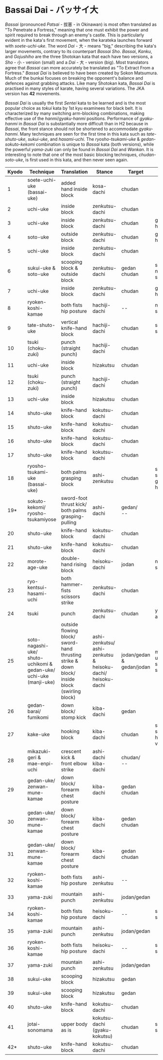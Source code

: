 # Bassai Dai - バッサイ大

_Bassai_ (pronounced _Patsai_ - 拔塞 - in Okinawan) is most often translated as "To Penetrate a Fortress," meaning that one must exhibit the power and spirit required to break through an enemy's castle. This is particularly evident in the kata's first movement, when the karateka launches forward with _soete-uchi-uke_. The word _Dai_ - 大 - means "big," describing the kata's larger movements, contrary to its counterpart _Bassai Sho_. _Bassai_, _Kanku_, and _Gojushiho_ are the three Shotokan kata that each have two versions, a _Sho_ - 小 - version (small) and a _Dai_ - 大 - version (big). Most translators agree that _Bassai_ can more accurately be translated as "To Extract From a Fortress." _Bassai Dai_ is believed to have been created by Sokon Matsumura. Much of the bunkai focuses on breaking the opponent's balance and defences against grabbing attacks. Like many Shotokan kata, _Bassai Dai_ is practised in many styles of karate, having several variations. The JKA version has **42** movements.

_Bassai Dai_ is usually the first _Sentei_ kata to be learned and is the most popular choice as _tokui_ kata by 1st kyu examinees for black belt. It is characterized by many switching arm-blocking combinations, making effective use of the _hanmi_/_gyaku-hanmi_ positions. Performance of _gyaku-hanmi_ in _Bassai Dai_ is substantially more difficult than in H2 because in _Bassai_, the front stance should not be shortened to accommodate _gyaku-hanmi_. Many  techniques are seen for the first time in this kata such as _tate-shuto-uke_, _sukui-uke_, and _hasami-uchi_. The _ryosho-tsukami-uke_ & _gedan-sokuto-kekomi_ combination is unique to _Bassai_ kata (both versions), while the powerful _yama-zuki_ can only be found in _Bassai Dai_ and _Wankan_. It is interesting to note that one of the most basic blocking techniques, _chudan-soto-uke_, is first used in this kata, and then never seen again.


| Kyodo | Technique | Translation | Stance | Target | Notes |
| ----- | --------- | ----------- | ------ | ------ | ----- |
| 1     | soete-uchi-uke<br>(bassai-uke) | added hand inside block | kosa-dachi | chudan | |
| 2     | uchi-uke | inside block | zenkutsu-dachi | chudan | |
| 3     | uchi-uke | inside block | zenkutsu-dachi | chudan | gyaku-hanmi |
| 4     | soto-uke | outside block | zenkutsu-dachi | chudan | gyaku-hanmi |
| 5     | uchi-uke | inside block | zenkutsu-dachi | chudan | |
| 6     | sukui-uke &<br>soto-uke | scooping block &<br>outside block | zenkutsu-dachi | gedan<br>chudan | sukui natural speed |
| 7     | uchi-uke | inside block | zenkutsu-dachi | chudan | gyaku-hanmi |
| 8     | ryoken-koshi-kamae | both fists hip posture | hachiji-dachi | -- | natural speed |
| 9     | tate-shuto-uke | vertical knife-hand block | hachiji-dachi | chudan | slow speed |
| 10    | tsuki (choku-zuki) | punch (straight punch) | hachiji-dachi | chudan | |
| 11    | uchi-uke | inside block | hizakutsu | chudan | |
| 12    | tsuki (choku-zuki) | punch (straight punch) | hachiji-dachi | chudan | |
| 13    | uchi-uke | inside block | hizakutsu | chudan | |
| 14    | shuto-uke | knife-hand block | kokutsu-dachi | chudan | |
| 15    | shuto-uke | knife-hand block | kokutsu-dachi | chudan | |
| 16    | shuto-uke | knife-hand block | kokutsu-dachi | chudan | |
| 17    | shuto-uke | knife-hand block | kokutsu-dachi | chudan | |
| 18    | ryosho-tsukami-uke<br>(bassai-uke) | both palms grasping block | ashi-zenkutsu | chudan | slow speed<br>gyaku-hanmi |
| 19*   | sokuto-kekomi/<br>ryosho-tsukamiyose | sword-foot thrust kick/<br>both palms grasping-pulling | ashi-dachi | gedan/<br>-- | |
| 20    | shuto-uke | knife-hand block | kokutsu-dachi | chudan | |
| 21    | shuto-uke | knife-hand block | kokutsu-dachi | chudan | |
| 22    | morote-age-uke | double-hand rising block | heisoku-dachi | jodan | natural speed |
| 23    | ryo-kentsui-hasami-uchi | both hammer-fists scissors strike | zenkutsu-dachi | chudan | |
| 24    | tsuki | punch | zenkutsu-dachi | chudan | yori-ashi |
| 25    | soto-nagashi-uke/<br>shuto-uchikomi &<br>gedan-uke/<br>uchi-uke (manji-uke) | outside flowing block/<br>sword-hand thrusting strike &<br>down block/<br>inside block (swirling block) | ashi-zenkutsu/<br>ashi-zenkutsu &<br> heisoku-dachi/<br>heisoku-dachi | jodan/gedan & <br>gedan/jodan | manji-uke slow speed |
| 26    | gedan-barai/<br>fumikomi | down block/<br>stomp kick | kiba-dachi | gedan | |
| 27    | kake-uke | hooking block | kiba-dachi | chudan | slow speed<br>haishu variation |
| 28    | mikazuki-geri &<br>mae-enpi-uchi | crescent kick &<br>front elbow strike | ashi-dachi<br>kiba-dachi | chudan/<br>-- | |
| 29    | gedan-uke/<br>zenwan-mune-kamae | down block/<br>forearm chest posture | kiba-dachi | gedan<br>chudan | |
| 30    | gedan-uke/<br>zenwan-mune-kamae | down block/<br>forearm chest posture | kiba-dachi | gedan<br>chudan | |
| 31    | gedan-uke/<br>zenwan-mune-kamae | down block/<br>forearm chest posture | kiba-dachi | gedan<br>chudan | |
| 32    | ryoken-koshi-kamae | both fists hip posture | ashi-zenkutsu | -- | |
| 33    | yama-zuki | mountain punch | ashi-zenkutsu | jodan/gedan | |
| 34    | ryoken-koshi-kamae | both fists hip posture | heisoku-dachi | -- | slow speed |
| 35    | yama-zuki | mountain punch | ashi-zenkutsu | jodan/gedan | |
| 36    | ryoken-koshi-kamae | both fists hip posture | heisoku-dachi | -- | slow speed |
| 37    | yama-zuki | mountain punch | ashi-zenkutsu | jodan/gedan | |
| 38    | sukui-uke | scooping block | hizakutsu | gedan | |
| 39    | sukui-uke | scooping block | hizakutsu | gedan | |
| 40    | shuto-uke | knife-hand block | kokutsu-dachi | chudan | |
| 41    | jotai-sonomama | upper body as is | kokutsu-dachi<br>(gyaku-kokutsu) | chudan | slow speed |
| 42*   | shuto-uke | knife-hand block | kokutsu-dachi | chudan | |
